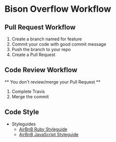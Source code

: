# Bison Overflow Workflow

## Pull Request Workflow
1. Create a branch named for feature
2. Commit your code with good commit message
3. Push the branch to your repo
4. Create a Pull Request


## Code Review Workflow
** You don't review/merge your Pull Request **
1. Complete Travis
2. Merge the commit


## Code Style
- Styleguides
  - [AirBnB Ruby Styleguide](https://github.com/airbnb/ruby)
  - [AirBnB JavaScript Styleguide](https://github.com/airbnb/javascript)
